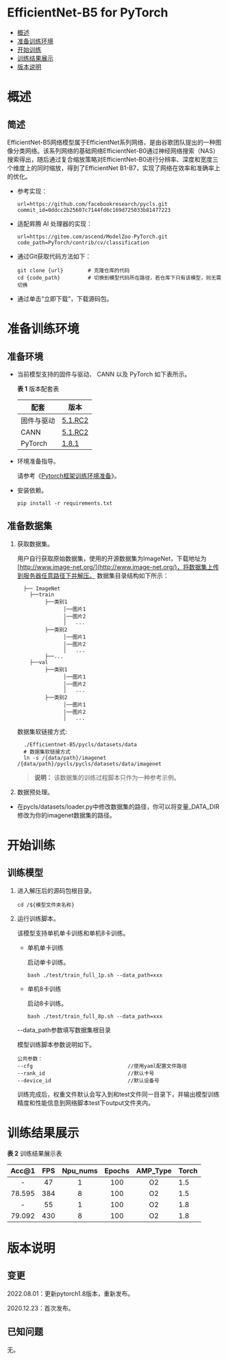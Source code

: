 # EfficientNet-B5 for PyTorch

-   [概述](#概述)
-   [准备训练环境](#准备训练环境)
-   [开始训练](#开始训练)
-   [训练结果展示](#训练结果展示)
-   [版本说明](#版本说明)

# 概述

## 简述

EfficientNet-B5网络模型属于EfficientNet系列网络，是由谷歌团队提出的一种图像分类网络。该系列网络的基础网络EfficientNet-B0通过神经网络搜索（NAS）搜索得出，随后通过复合缩放策略对EfficientNet-B0进行分辨率、深度和宽度三个维度上的同时缩放，得到了EfficientNet B1-B7，实现了网络在效率和准确率上的优化。

- 参考实现：

  ```
  url=https://github.com/facebookresearch/pycls.git
  commit_id=0ddcc2b25607c7144fd6c169d725033b81477223
  ```

- 适配昇腾 AI 处理器的实现：

    ```
    url=https://gitee.com/ascend/ModelZoo-PyTorch.git
    code_path=PyTorch/contrib/cv/classification
    ```

- 通过Git获取代码方法如下：
  
    ```
    git clone {url}        # 克隆仓库的代码   
    cd {code_path}         # 切换到模型代码所在路径，若仓库下只有该模型，则无需切换
    ```


- 通过单击“立即下载”，下载源码包。

# 准备训练环境

## 准备环境

- 当前模型支持的固件与驱动、 CANN 以及 PyTorch 如下表所示。

  **表 1**  版本配套表

  | 配套       | 版本                                                         |
  | ---------- | ------------------------------------------------------------ |
  | 固件与驱动 | [5.1.RC2](https://www.hiascend.com/hardware/firmware-drivers?tag=commercial) |
  | CANN       | [5.1.RC2](https://www.hiascend.com/software/cann/commercial?version=5.1.RC2) |
  | PyTorch    | [1.8.1](https://gitee.com/ascend/pytorch/tree/master/) |

- 环境准备指导。

  请参考《[Pytorch框架训练环境准备](https://www.hiascend.com/document/detail/zh/ModelZoo/pytorchframework/ptes)》。
  
- 安装依赖。

  ```
  pip install -r requirements.txt
  ```


## 准备数据集

1. 获取数据集。

    用户自行获取原始数据集，使用的开源数据集为ImageNet，下载地址为[http://www.image-net.org/](http://www.image-net.org/)，将数据集上传到服务器任意路径下并解压。
       数据集目录结构如下所示：  

     ```
       ├── ImageNet
         ├──train
              ├──类别1
                    │──图片1
                    │──图片2
                    │   ...       
              ├──类别2
                    │──图片1
                    │──图片2
                    │   ...   
              ├──...                     
         ├──val  
              ├──类别1
                    │──图片1
                    │──图片2
                    │   ...       
              ├──类别2
                    │──图片1
                    │──图片2
                    │   ...  
     ```
   数据集软链接方式:
     ```
       ./Efficientnet-B5/pycls/datasets/data
       # 数据集软链接方式
       ln -s /{data/path}/imagenet /{data/path}/pycls/pycls/datasets/data/imagenet
     ```
   > **说明：** 
   >该数据集的训练过程脚本只作为一种参考示例。

2. 数据预处理。
- 在pycls/datasets/loader.py中修改数据集的路径，你可以将变量_DATA_DIR修改为你的imagenet数据集的路径。

# 开始训练

## 训练模型
1. 进入解压后的源码包根目录。

   ```
   cd /${模型文件夹名称}
   ```

2. 运行训练脚本。

   该模型支持单机单卡训练和单机8卡训练。

   - 单机单卡训练

     启动单卡训练。

     ```
     bash ./test/train_full_1p.sh --data_path=xxx
     ```

   - 单机8卡训练

     启动8卡训练。

     ```
     bash ./test/train_full_8p.sh --data_path=xxx
     ```

   --data\_path参数填写数据集根目录

   模型训练脚本参数说明如下。

   ```
   公共参数：
   --cfg                               //使用yaml配置文件路径
   --rank_id                           //默认卡号
   --device_id                         //默认设备号
   ```
   训练完成后，权重文件默认会写入到和test文件同一目录下，并输出模型训练精度和性能信息到网络脚本test下output文件夹内。
# 训练结果展示

**表 2**  训练结果展示表

| Acc@1  | FPS  | Npu_nums | Epochs | AMP_Type | Torch |
| :----: | :--: | :------: | :----: | :------: | ----- |
|   -    |  47  |    1     |  100   |    O2    | 1.5   |
| 78.595 | 384  |    8     |  100   |    O2    | 1.5   |
|   -    |  55  |    1     |  100   |    O2    | 1.8   |
| 79.092 | 430  |    8     |  100   |    O2    | 1.8   | 


# 版本说明
## 变更
2022.08.01：更新pytorch1.8版本，重新发布。

2020.12.23：首次发布。
## 已知问题
无。